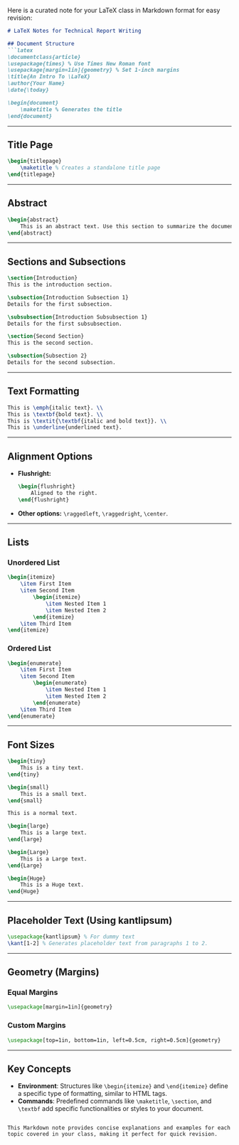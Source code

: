 Here is a curated note for your LaTeX class in Markdown format for easy revision:

```markdown
# LaTeX Notes for Technical Report Writing

## Document Structure
```latex
\documentclass{article}
\usepackage{times} % Use Times New Roman font
\usepackage[margin=1in]{geometry} % Set 1-inch margins
\title{An Intro To \LaTeX}
\author{Your Name}
\date{\today}

\begin{document}
    \maketitle % Generates the title
\end{document}
```

---

## Title Page
```latex
\begin{titlepage}
    \maketitle % Creates a standalone title page
\end{titlepage}
```

---

## Abstract
```latex
\begin{abstract}
    This is an abstract text. Use this section to summarize the document.
\end{abstract}
```

---

## Sections and Subsections
```latex
\section{Introduction}
This is the introduction section.

\subsection{Introduction Subsection 1}
Details for the first subsection.

\subsubsection{Introduction Subsubsection 1}
Details for the first subsubsection.

\section{Second Section}
This is the second section.

\subsection{Subsection 2}
Details for the second subsection.
```

---

## Text Formatting
```latex
This is \emph{italic text}. \\
This is \textbf{bold text}. \\
This is \textit{\textbf{italic and bold text}}. \\
This is \underline{underlined text}.
```

---

## Alignment Options
- **Flushright:**
    ```latex
    \begin{flushright}
        Aligned to the right.
    \end{flushright}
    ```

- **Other options:** `\raggedleft`, `\raggedright`, `\center`.

---

## Lists
### Unordered List
```latex
\begin{itemize}
    \item First Item
    \item Second Item
        \begin{itemize}
            \item Nested Item 1
            \item Nested Item 2
        \end{itemize}
    \item Third Item
\end{itemize}
```

### Ordered List
```latex
\begin{enumerate}
    \item First Item
    \item Second Item
        \begin{enumerate}
            \item Nested Item 1
            \item Nested Item 2
        \end{enumerate}
    \item Third Item
\end{enumerate}
```

---

## Font Sizes
```latex
\begin{tiny}
    This is a tiny text.
\end{tiny}

\begin{small}
    This is a small text.
\end{small}

This is a normal text.

\begin{large}
    This is a large text.
\end{large}

\begin{Large}
    This is a Large text.
\end{Large}

\begin{Huge}
    This is a Huge text.
\end{Huge}
```

---

## Placeholder Text (Using kantlipsum)
```latex
\usepackage{kantlipsum} % For dummy text
\kant[1-2] % Generates placeholder text from paragraphs 1 to 2.
```

---

## Geometry (Margins)
### Equal Margins
```latex
\usepackage[margin=1in]{geometry}
```

### Custom Margins
```latex
\usepackage[top=1in, bottom=1in, left=0.5cm, right=0.5cm]{geometry}
```

---

## Key Concepts
- **Environment**: Structures like `\begin{itemize}` and `\end{itemize}` define a specific type of formatting, similar to HTML tags.
- **Commands**: Predefined commands like `\maketitle`, `\section`, and `\textbf` add specific functionalities or styles to your document.
```

This Markdown note provides concise explanations and examples for each topic covered in your class, making it perfect for quick revision.
